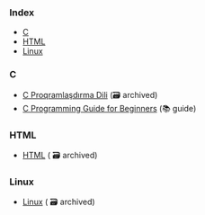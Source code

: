 ### Index

* [C](#c)
* [HTML](#html)
* [Linux](#linux)
  


### C

* [C Proqramlaşdırma Dili](https://web.archive.org/web/20241214000729/ilkaddimlar.com/ders/c-proqramlasdirma-dili) (:card_file_box: archived)
* [C Programming Guide for Beginners](https://www.learn-c.org) (:books: guide)


### HTML

* [HTML](https://web.archive.org/web/20241214005042/https://ilkaddimlar.com/ders/html) ( :card_file_box: archived)


### Linux

* [Linux](https://web.archive.org/web/20241214095624/https://ilkaddimlar.com/ders/linux) ( :card_file_box: archived)




